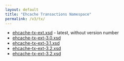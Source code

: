 ```yaml
---
layout: default
title: "Ehcache Transactions Namespace"
permalink: /v3/tx/
---
```


* [ehcache-tx-ext.xsd](/schema/ehcache-tx-ext.xsd) - latest, without version number
* [ehcache-tx-ext-3.0.xsd](/schema/ehcache-tx-ext-3.0.xsd)
* [ehcache-tx-ext-3.1.xsd](/schema/ehcache-tx-ext-3.1.xsd)
* [ehcache-tx-ext-3.2.xsd](/schema/ehcache-tx-ext-3.2.xsd)
* [ehcache-tx-ext-3.2.xsd](/schema/ehcache-tx-ext-3.3.xsd)
